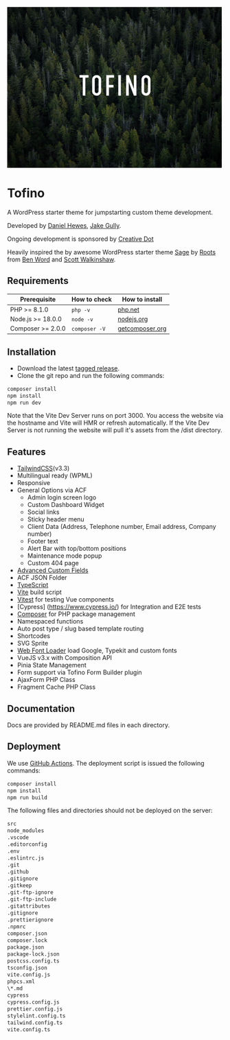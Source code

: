 <img src="https://raw.githubusercontent.com/creativedotdesign/tofino/master/screenshot.png" alt="Tofino" width="500">

# Tofino

A WordPress starter theme for jumpstarting custom theme development.

Developed by [Daniel Hewes](https://github.com/danimalweb), [Jake Gully](https://github.com/mrchimp).

Ongoing development is sponsored by [Creative Dot](https://creativdotdesign.com)

Heavily inspired the by awesome WordPress starter theme [Sage](https://github.com/roots/sage) by [Roots](https://github.com/roots) from [Ben Word](https://github.com/retlehs) and [Scott Walkinshaw](https://github.com/swalkinshaw).

## Requirements

| Prerequisite      | How to check  | How to install                                  |
| ----------------- | ------------- | ----------------------------------------------- |
| PHP >= 8.1.0      | `php -v`      | [php.net](http://php.net/manual/en/install.php) |
| Node.js >= 18.0.0 | `node -v`     | [nodejs.org](http://nodejs.org/)                |
| Composer >= 2.0.0 | `composer -V` | [getcomposer.org](http://getcomposer.org)       |

## Installation

- Download the latest [tagged release](https://github.com/creativedotdesign/tofino/releases).
- Clone the git repo and run the following commands:

```
composer install
npm install
npm run dev
```

Note that the Vite Dev Server runs on port 3000. You access the website via the hostname and Vite will HMR or refresh automatically. If the Vite Dev Server is not running the website will pull it's assets from the /dist directory.

## Features

- [TailwindCSS](http://tailwindcss.com/)(v3.3)
- Multilingual ready (WPML)
- Responsive
- General Options via ACF
  - Admin login screen logo
  - Custom Dashboard Widget
  - Social links
  - Sticky header menu
  - Client Data (Address, Telephone number, Email address, Company number)
  - Footer text
  - Alert Bar with top/bottom positions
  - Maintenance mode popup
  - Custom 404 page
- [Advanced Custom Fields](https://www.advancedcustomfields.com/resources/getting-started/)
- ACF JSON Folder
- [TypeScript](https://www.typescriptlang.org/)
- [Vite](https://vitejs.dev/guide/) build script
- [Vitest](https://vitest.dev/) for testing Vue components
- [Cypress] (https://www.cypress.io/) for Integration and E2E tests
- [Composer](https://getcomposer.org/) for PHP package management
- Namespaced functions
- Auto post type / slug based template routing
- Shortcodes
- SVG Sprite
- [Web Font Loader](https://github.com/typekit/webfontloader) load Google, Typekit and custom fonts
- VueJS v3.x with Composition API
- Pinia State Management
- Form support via Tofino Form Builder plugin
- AjaxForm PHP Class
- Fragment Cache PHP Class

## Documentation

Docs are provided by README.md files in each directory.

## Deployment

We use [GitHub Actions](https://github.com/features/actions). The deployment script is issued the following commands:

```
composer install
npm install
npm run build
```

The following files and directories should not be deployed on the server:

```
src
node_modules
.vscode
.editorconfig
.env
.eslintrc.js
.git
.github
.gitignore
.gitkeep
.git-ftp-ignore
.git-ftp-include
.gitattributes
.gitignore
.prettierignore
.npmrc
composer.json
composer.lock
package.json
package-lock.json
postcss.config.ts
tsconfig.json
vite.config.js
phpcs.xml
\*.md
cypress
cypress.config.js
prettier.config.js
stylelint.config.ts
tailwind.config.ts
vite.config.ts
```
